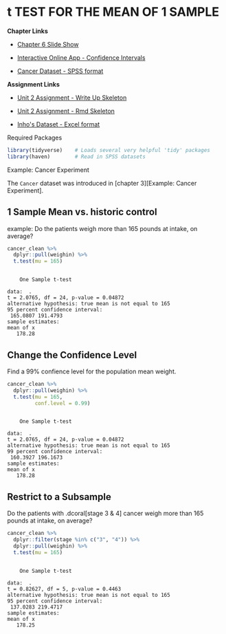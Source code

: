 # t TEST FOR THE MEAN OF 1 SAMPLE

**Chapter Links**

* [Chapter 6 Slide Show](http://tysonbarrett.com/EDUC-6600/Slides/u02_Ch6_CI_tDist.html#1)

* [Interactive Online App - Confidence Intervals](http://digitalfirst.bfwpub.com/stats_applet/stats_applet_4_ci.html)

* [Cancer Dataset - SPSS format](https://usu.box.com/s/9c92zof5whb76bphmzxn3vqx5702qgq6)



**Assignment Links**

* [Unit 2 Assignment - Write Up Skeleton](https://usu.box.com/s/mr5ersj8oqu6mj3tyup697ljg2527p8h)

* [Unit 2 Assignment - Rmd Skeleton](https://usu.box.com/s/85s7t82tih6f06v8bpvjo0qt275gafsr)

* [Inho's Dataset - Excel format](https://usu.box.com/s/hyky7eb24l6vvzj2xboedhcx1xolrpw1)






Required Packages 


```r
library(tidyverse)    # Loads several very helpful 'tidy' packages
library(haven)        # Read in SPSS datasets
```




Example: Cancer Experiment 

The `Cancer` dataset was introduced in [chapter 3][Example: Cancer Experiment].








## 1 Sample Mean vs. historic control

example: Do the patients weigh more than 165 pounds at intake, on average?



```r
cancer_clean %>% 
  dplyr::pull(weighin) %>% 
  t.test(mu = 165)
```

```

	One Sample t-test

data:  .
t = 2.0765, df = 24, p-value = 0.04872
alternative hypothesis: true mean is not equal to 165
95 percent confidence interval:
 165.0807 191.4793
sample estimates:
mean of x 
   178.28 
```



## Change the Confidence Level

Find a 99% confience level for the population mean weight.


```r
cancer_clean %>% 
  dplyr::pull(weighin) %>% 
  t.test(mu = 165,
         conf.level = 0.99)
```

```

	One Sample t-test

data:  .
t = 2.0765, df = 24, p-value = 0.04872
alternative hypothesis: true mean is not equal to 165
99 percent confidence interval:
 160.3927 196.1673
sample estimates:
mean of x 
   178.28 
```


## Restrict to a Subsample

Do the patients with .dcoral[stage 3 & 4] cancer weigh more than 165 pounds at intake, on average?


```r
cancer_clean %>% 
  dplyr::filter(stage %in% c("3", "4")) %>% 
  dplyr::pull(weighin) %>% 
  t.test(mu = 165)
```

```

	One Sample t-test

data:  .
t = 0.82627, df = 5, p-value = 0.4463
alternative hypothesis: true mean is not equal to 165
95 percent confidence interval:
 137.0283 219.4717
sample estimates:
mean of x 
   178.25 
```


